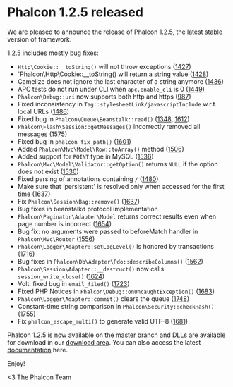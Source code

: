 Phalcon 1.2.5 released
======================

We are pleased to announce the release of Phalcon 1.2.5, the latest stable version of framework.

1.2.5 includes mostly bug fixes:

- `Http\Cookie::__toString()` will not throw exceptions ([1427](https://github.com/phalcon/cphalcon/issue/1427))
- `Phalcon\Http\Cookie::__toString() will return a string value ([1428](https://github.com/phalcon/cphalcon/issue/1428))
- Camelize does not ignore the last character of a string anymore ([1436](https://github.com/phalcon/cphalcon/issue/1436))
- APC tests do not run under CLI when `apc.enable_cli` is 0 ([1449](https://github.com/phalcon/cphalcon/issue/1449))
- `Phalcon\Debug::uri` now supports both http and https ([987](https://github.com/phalcon/cphalcon/issue/987))
- Fixed inconsistency in `Tag::stylesheetLink/javascriptInclude` w.r.t. local URLs ([1486](https://github.com/phalcon/cphalcon/issue/1486))
- Fixed bug in `Phalcon\Queue\Beanstalk::read()` ([1348](https://github.com/phalcon/cphalcon/issue/1348), [1612](https://github.com/phalcon/cphalcon/issue/1612))
- `Phalcon\Flash\Session::getMessages()` incorrectly removed all messages ([1575](https://github.com/phalcon/cphalcon/issue/1575))
- Fixed bug in `phalcon_fix_path()` ([1601](https://github.com/phalcon/cphalcon/issue/1601))
- Added `Phalcon\Mvc\Model\Row::toArray()` method ([1506](https://github.com/phalcon/cphalcon/issue/1506))
- Added support for `POINT` type in MySQL ([1536](https://github.com/phalcon/cphalcon/issue/1536))
- `Phalcon\Mvc\Model\Validator::getOption()` returns `NULL` if the option does not exist ([1530](https://github.com/phalcon/cphalcon/issue/1530))
- Fixed parsing of annotations containing `/` ([1480](https://github.com/phalcon/cphalcon/issue/1480))
- Make sure that ‘persistent' is resolved only when accessed for the first time ([1637](https://github.com/phalcon/cphalcon/issue/1637))
- Fix `Phalcon\Session\Bag::remove()` ([1637](https://github.com/phalcon/cphalcon/issue/1637))
- Bug fixes in beanstalkd protocol implementation
- `Phalcon\Paginator\Adapter\Model` returns correct results even when page number is incorrect ([1654](https://github.com/phalcon/cphalcon/issue/1654))
- Bug fix: no arguments were passed to beforeMatch handler in `Phalcon\Mvc\Router` ([1556](https://github.com/phalcon/cphalcon/issue/1556))
- `Phalcon\Logger\Adapter::setLogLevel()` is honored by transactions ([1716](https://github.com/phalcon/cphalcon/issue/1716))
- Bug fixes in `Phalcon\Db\Adapter\Pdo::describeColumns()` ([1562](https://github.com/phalcon/cphalcon/issue/1562))
- `Phalcon\Session\Adapter::__destruct()` now calls `session_write_close()` ([1624](https://github.com/phalcon/cphalcon/issue/1624))
- Volt: fixed bug in `email_filed()` ([1723](https://github.com/phalcon/cphalcon/issue/1723))
- Fixed PHP Notices in `Phalcon\Debug::onUncaughtException()` ([1683](https://github.com/phalcon/cphalcon/issue/1683))
- `Phalcon\Logger\Adapter::commit()` clears the queue ([1748](https://github.com/phalcon/cphalcon/issue/1748))
- Constant-time string comparison in `Phalcon\Security::checkHash()` ([1755](https://github.com/phalcon/cphalcon/issue/1755))
- Fix `phalcon_escape_multi()` to generate valid UTF-8 ([1681](https://github.com/phalcon/cphalcon/issue/1681))

Phalcon 1.2.5 is now available on the 
[master branch](https://github.com/phalcon/cphalcon) and DLLs are available for download in our [download area](https://phalconphp.com/download). You can also access the latest [documentation](https://docs.phalconphp.com) here.

Enjoy!


<3 The Phalcon Team
